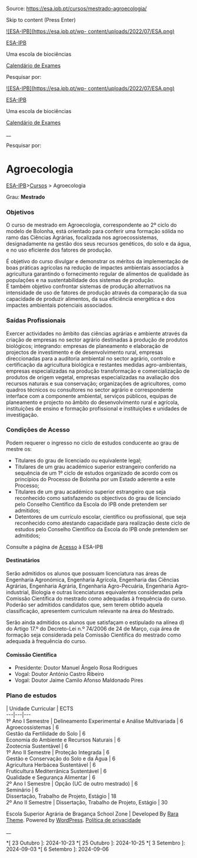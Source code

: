 Source: https://esa.ipb.pt/cursos/mestrado-agroecologia/

Skip to content (Press Enter)

[![ESA-IPB](https://esa.ipb.pt/wp-
content/uploads/2022/07/ESA.png)](https://esa.ipb.pt/)

[ESA-IPB](https://esa.ipb.pt/)

Uma escola de biociências

[Calendário de Exames](https://esa.ipb.pt/horarios/)

Pesquisar por:

  

  

  

  

  

[![ESA-IPB](https://esa.ipb.pt/wp-
content/uploads/2022/07/ESA.png)](https://esa.ipb.pt/)

[ESA-IPB](https://esa.ipb.pt/)

Uma escola de biociências

[Calendário de Exames](https://esa.ipb.pt/horarios/)

  

__

Pesquisar por:

# Agroecologia

[ESA-IPB](https://esa.ipb.pt)>[Cursos](https://esa.ipb.pt/cursos/) >
Agroecologia

Grau: **Mestrado**

### Objetivos

O curso de mestrado em Agroecologia, correspondente ao 2º ciclo do modelo de
Bolonha, está orientado para conferir uma formação sólida no ramo das Ciências
Agrárias, focalizada nos agroecossistemas, designadamente na gestão dos seus
recursos genéticos, do solo e da água, e no uso eficiente dos fatores de
produção.

É objetivo do curso divulgar e demonstrar os méritos da implementação de boas
práticas agrícolas na redução de impactes ambientais associados à agricultura
garantindo o fornecimento regular de alimentos de qualidade às populações e na
sustentabilidade dos sistemas de produção.  
É também objetivo confrontar sistemas de produção alternativos na intensidade
de uso de fatores de produção através da comparação da sua capacidade de
produzir alimentos, da sua eficiência energética e dos impactes ambientais
potenciais associados.

### Saídas Profissionais

Exercer actividades no âmbito das ciências agrárias e ambiente através da
criação de empresas no sector agrário destinadas à produção de produtos
biológicos; integrando: empresas de planeamento e elaboração de projectos de
investimento e de desenvolvimento rural, empresas direccionadas para a
auditoria ambiental no sector agrário, controlo e certificação da agricultura
biológica e restantes medidas agro-ambientais, empresas especializadas na
produção transformação e comercialização de produtos de origem vegetal,
empresas especializadas na avaliação dos recursos naturais e sua conservação;
organizações de agricultores, como quadros técnicos ou consultores no sector
agrário e correspondente interface com a componente ambiental, serviços
públicos, equipas de planeamento e projecto no âmbito do desenvolvimento rural
e agrícola, instituições de ensino e formação profissional e instituições e
unidades de investigação.

### Condições de Acesso

Podem requerer o ingresso no ciclo de estudos conducente ao grau de mestre os:

  * Titulares do grau de licenciado ou equivalente legal;
  * Titulares de um grau académico superior estrangeiro conferido na sequência de um 1º ciclo de estudos organizado de acordo com os princípios do Processo de Bolonha por um Estado aderente a este Processo;
  * Titulares de um grau académico superior estrangeiro que seja reconhecido como satisfazendo os objectivos do grau de licenciado pelo Conselho Científico da Escola do IPB onde pretendem ser admitidos;
  * Detentores de um currículo escolar, científico ou profissional, que seja reconhecido como atestando capacidade para realização deste ciclo de estudos pelo Conselho Científico da Escola do IPB onde pretendem ser admitidos;

Consulte a página de [Acesso](https://esa.ipb.pt/acesso/) à ESA-IPB

#### Destinatários

Serão admitidos os alunos que possuam licenciatura nas áreas de Engenharia
Agronómica, Engenharia Agrícola, Engenharia das Ciências Agrárias, Engenharia
Agrária, Engenharia Agro-Pecuária, Engenharia Agro-industrial, Biologia e
outras licenciaturas equivalentes consideradas pela Comissão Científica do
mestrado como adequadas à frequência do curso. Poderão ser admitidos
candidatos que, sem terem obtido aquela classificação, apresentem curriculum
relevante na área do Mestrado.

Serão ainda admitidos os alunos que satisfaçam o estipulado na alínea d) do
Artigo 17.º do Decreto-Lei n.º 74/2006 de 24 de Março, cuja área de formação
seja considerada pela Comissão Científica do mestrado como adequada à
frequência do curso.

#### Comissão Científica

  * Presidente: Doutor Manuel Ângelo Rosa Rodrigues
  * Vogal: Doutor António Castro Ribeiro
  * Vogal: Doutor Jaime Camilo Afonso Maldonado Pires

### Plano de estudos

|  Unidade Curricular |  ECTS  
---|---|---  
1º Ano I Semestre |  Delineamento Experimental e Análise Multivariada |  6  
Agroecossistemas |  6  
Gestão da Fertilidade do Solo |  6  
Economia do Ambiente e Recursos Naturais |  6  
Zootecnia Sustentável |  6  
1º Ano II Semestre |  Proteção Integrada |  6  
Gestão e Conservação do Solo e da Água |  6  
Agricultura Herbácea Sustentável |  6  
Fruticultura Mediterrânica Sustentável |  6  
Qualidade e Segurança Alimentar |  6  
2º Ano I Semestre |  Opção (UC de outro mestrado) |  6  
Seminário |  6  
Dissertação, Trabalho de Projeto, Estágio |  18  
2º Ano II Semestre |  Dissertação, Trabalho de Projeto, Estágio |  30  
  
  

Escola Superior Agrária de Bragança  School Zone | Developed By [Rara Theme](https://rarathemes.com/). Powered by [WordPress](https://wordpress.org/).  [Política de privacidade](https://esa.ipb.pt/politica-de-privacidade/)

__

  *[ 23 Outubro ]: 2024-10-23
  *[ 25 Outubro ]: 2024-10-25
  *[ 3 Setembro ]: 2024-09-03
  *[ 6 Setembro ]: 2024-09-06